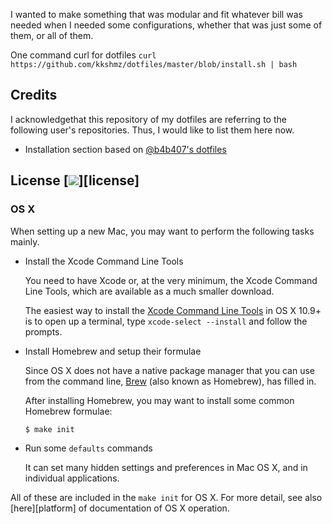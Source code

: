 I wanted to make something that was modular and fit whatever bill was needed when I needed some configurations, whether that was just some of them, or all of them.

One command curl for dotfiles
`curl https://github.com/kkshmz/dotfiles/master/blob/install.sh | bash`

## Credits
I acknowledgethat this repository of my dotfiles are referring to the following user's repositories. Thus, I would like to list them here now.

* Installation section based on [@b4b407's dotfiles](https://github.com/b4b407/dotfiles)

## License [![](http://img.shields.io/badge/license-MIT-blue.svg?style=flat-square)][license]
### OS X

When setting up a new Mac, you may want to perform the following tasks mainly.

- Install the Xcode Command Line Tools

	You need to have Xcode or, at the very minimum, the Xcode Command Line Tools, which are available as a much smaller download.
	
	The easiest way to install the [Xcode Command Line Tools](https://developer.apple.com/downloads) in OS X 10.9+ is to open up a terminal, type `xcode-select --install` and follow the prompts.

- Install Homebrew and setup their formulae

	Since OS X does not have a native package manager that you can use from the command line, [Brew](http://brew.sh) (also known as Homebrew), has filled in. 
	
	After installing Homebrew, you may want to install some common Homebrew formulae:
	
	```console
	$ make init
	```
	
- Run some `defaults` commands

	It can set many hidden settings and preferences in Mac OS X, and in individual applications.

All of these are included in the `make init` for OS X. For more detail, see also [here][platform] of documentation of OS X operation.

